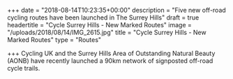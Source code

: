 +++
date = "2018-08-14T10:23:35+00:00"
description = "Five new off-road cycling routes have been launched in The Surrey Hills"
draft = true
headertitle = "Cycle Surrey Hills - New Marked Routes"
image = "/uploads/2018/08/14/IMG_2615.jpg"
title = "Cycle Surrey Hills - New Marked Routes"
type = "Routes"

+++
Cycling UK and the Surrey Hills Area of Outstanding Natural Beauty (AONB) have recently launched a 90km network of signposted off-road cycle trails.
